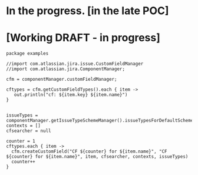 In the progress. [in the late POC]
=============

[Working DRAFT - in progress]
=============
    package examples

    //import com.atlassian.jira.issue.CustomFieldManager
    //import com.atlassian.jira.ComponentManager;

    cfm = componentManager.customFieldManager;

    cftypes = cfm.getCustomFieldTypes().each { item ->
       out.println("cf: ${item.key} ${item.name}")
    }


    issueTypes = componentManager.getIssueTypeSchemeManager().issueTypesForDefaultScheme
    contexts = []
    cfsearcher = null

    counter = 1
    cftypes.each { item ->
      cfm.createCustomField("CF ${counter} for ${item.name}", "CF ${counter} for ${item.name}", item, cfsearcher, contexts, issueTypes)
      counter++
    }
